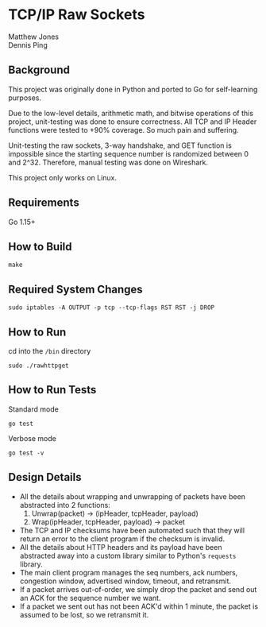 # TCP/IP Raw Sockets

Matthew Jones  
Dennis Ping  

## Background

This project was originally done in Python and ported to Go for self-learning purposes.

Due to the low-level details, arithmetic math, and bitwise operations of this project, unit-testing was done to ensure correctness. All TCP and IP Header functions were tested to +90% coverage. So much pain and suffering.

Unit-testing the raw sockets, 3-way handshake, and GET function is impossible since the starting sequence number is randomized between 0 and 2^32. Therefore, manual testing was done on Wireshark.

This project only works on Linux.

## Requirements

Go 1.15+

## How to Build

```
make
```

## Required System Changes

```
sudo iptables -A OUTPUT -p tcp --tcp-flags RST RST -j DROP
```

## How to Run

cd into the `/bin` directory
```
sudo ./rawhttpget
```

## How to Run Tests

Standard mode
```
go test
```
Verbose mode
```
go test -v
```

## Design Details

- All the details about wrapping and unwrapping of packets have been abstracted into 2 functions:
  1. Unwrap(packet) -> (ipHeader, tcpHeader, payload)
  2. Wrap(ipHeader, tcpHeader, payload) -> packet
- The TCP and IP checksums have been automated such that they will return an error to the client program if the checksum is invalid.
- All the details about HTTP headers and its payload have been abstracted away into a custom library similar to Python's `requests` library.
- The main client program manages the seq numbers, ack numbers, congestion window, advertised window, timeout, and retransmit.
- If a packet arrives out-of-order, we simply drop the packet and send out an ACK for the sequence number we want.
- If a packet we sent out has not been ACK'd within 1 minute, the packet is assumed to be lost, so we retransmit it.